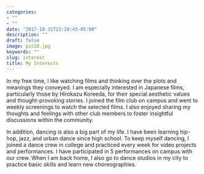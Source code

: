 ```yaml
---
categories:
- ""
- ""
date: "2017-10-31T21:28:43-05:00"
description: ""
draft: false
image: pic10.jpg
keywords: ""
slug: interest
title: My Interests
---
```


In my free time, I like watching films and thinking over the plots and meanings they conveyed. I am especially interested in Japanese films, particularly those by Hirokazu Koreeda, for their special aesthetic values and thought-provoking stories. I joined the film club on campus and went to weekly screenings to watch the selected films. I also enjoyed sharing my thoughts and feelings with other club members to foster insightful discussions within the community. 

In addition, dancing is also a big part of my life. I have been learning hip-hop, jazz, and urban dance since high school. To keep myself dancing, I joined a dance crew in college and practiced every week for video projects and performances. I have participated in 5 performances on campus with our crew. When I am back home, I also go to dance studios in my city to practice basic skills and learn new choreographies.

